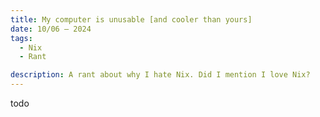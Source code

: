 ```yaml
---
title: My computer is unusable [and cooler than yours]
date: 10/06 — 2024
tags:
  - Nix
  - Rant

description: A rant about why I hate Nix. Did I mention I love Nix?
---
```


todo
